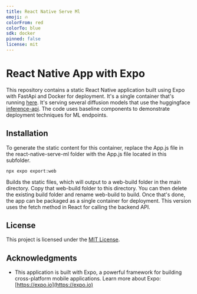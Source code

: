 ```yaml
---
title: React Native Serve Ml
emoji: 🔥
colorFrom: red
colorTo: blue
sdk: docker
pinned: false
license: mit
---
```



# React Native App with Expo

This repository contains a static React Native application built using Expo with FastApi and Docker for deployment. It's a single container that's running [here](https://huggingface.co/spaces/Hatman/react-native-serve-ml).  It's serving several diffusion models that use the huggingface [inference-api](https://huggingface.co/docs/api-inference/index). The code uses baseline components to demonstrate deployment techniques for ML endpoints. 

## Installation

To generate the static content for this container, replace the App.js file in the react-native-serve-ml folder with the App.js file located in this subfolder. 

```shell
npx expo export:web
```

Builds the static files, which will output to a web-build folder in the main directory. Copy that web-build folder to this directory. You can then delete the existing build folder and rename web-build to build. Once that's done, the app can be packaged as a single container for deployment. This version uses the fetch method in React for calling the backend API.

## License

This project is licensed under the [MIT License](LICENSE).

## Acknowledgments

- This application is built with Expo, a powerful framework for building cross-platform mobile applications. Learn more about Expo: [https://expo.io](https://expo.io)

